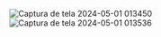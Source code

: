 ![Captura de tela 2024-05-01 013450](https://github.com/NicoleValleGurgel/DIO-Bootcamp-Java/assets/160984178/a43a663f-f0f5-433e-baec-36ca5ff43f29)
![Captura de tela 2024-05-01 013536](https://github.com/NicoleValleGurgel/DIO-Bootcamp-Java/assets/160984178/5a8454ec-6efd-47bc-b257-d0fa6750abd8)

